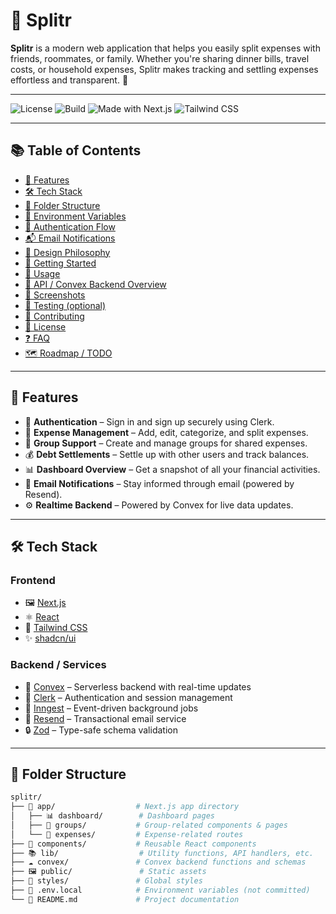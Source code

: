 # 🧾 Splitr

**Splitr** is a modern web application that helps you easily split expenses with friends, roommates, or family. Whether you're sharing dinner bills, travel costs, or household expenses, Splitr makes tracking and settling expenses effortless and transparent. 🤝

---

![License](https://img.shields.io/badge/license-MIT-green)
![Build](https://img.shields.io/badge/build-passing-brightgreen)
![Made with Next.js](https://img.shields.io/badge/next.js-13+-black?logo=next.js)
![Tailwind CSS](https://img.shields.io/badge/styling-tailwindcss-blue?logo=tailwindcss)

---

## 📚 Table of Contents

- [🚀 Features](#-features)
- [🛠️ Tech Stack](#-tech-stack)
- [📁 Folder Structure](#-folder-structure)
- [🔧 Environment Variables](#-environment-variables)
- [🔐 Authentication Flow](#-authentication-flow)
- [📬 Email Notifications](#-email-notifications)
- [🎨 Design Philosophy](#-design-philosophy)
- [🏁 Getting Started](#-getting-started)
- [🎈 Usage](#-usage)
- [📡 API / Convex Backend Overview](#-api--convex-backend-overview)
- [📸 Screenshots](#-screenshots)
- [🧪 Testing (optional)](#-testing-optional)
- [🙌 Contributing](#-contributing)
- [📄 License](#-license)
- [❓ FAQ](#-faq)
- [🗺️ Roadmap / TODO](#-roadmap--todo)

---

## 🚀 Features

- 🔐 **Authentication** – Sign in and sign up securely using Clerk.
- 💸 **Expense Management** – Add, edit, categorize, and split expenses.
- 👥 **Group Support** – Create and manage groups for shared expenses.
- 💰 **Debt Settlements** – Settle up with other users and track balances.
- 📊 **Dashboard Overview** – Get a snapshot of all your financial activities.
- 📩 **Email Notifications** – Stay informed through email (powered by Resend).
- ⚙️ **Realtime Backend** – Powered by Convex for live data updates.

---

## 🛠️ Tech Stack

### Frontend
- 🖼️ [Next.js](https://nextjs.org/)
- ⚛️ [React](https://reactjs.org/)
- 🎨 [Tailwind CSS](https://tailwindcss.com/)
- ✨ [shadcn/ui](https://ui.shadcn.com/)

### Backend / Services
- 💾 [Convex](https://www.convex.dev/) – Serverless backend with real-time updates
- 👤 [Clerk](https://clerk.com/) – Authentication and session management
- 🔄 [Inngest](https://www.inngest.com/) – Event-driven background jobs
- 📧 [Resend](https://resend.com/) – Transactional email service
- 🔒 [Zod](https://zod.dev/) – Type-safe schema validation

---

## 📁 Folder Structure

```bash
splitr/
├── 📁 app/                  # Next.js app directory
│   ├── 📊 dashboard/        # Dashboard pages
│   ├── 👥 groups/           # Group-related components & pages
│   └── 💸 expenses/         # Expense-related routes
├── 🧩 components/           # Reusable React components
├── 📚 lib/                  # Utility functions, API handlers, etc.
├── ☁️ convex/               # Convex backend functions and schemas
├── 🖼️ public/               # Static assets
├── 🎨 styles/               # Global styles
├── 🤫 .env.local            # Environment variables (not committed)
└── 📄 README.md             # Project documentation

